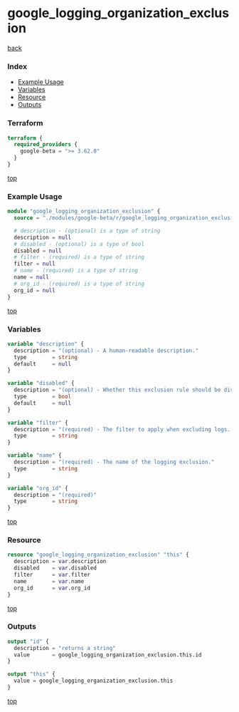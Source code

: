 # google_logging_organization_exclusion

[back](../google-beta.md)

### Index

- [Example Usage](#example-usage)
- [Variables](#variables)
- [Resource](#resource)
- [Outputs](#outputs)

### Terraform

```terraform
terraform {
  required_providers {
    google-beta = ">= 3.62.0"
  }
}
```

[top](#index)

### Example Usage

```terraform
module "google_logging_organization_exclusion" {
  source = "./modules/google-beta/r/google_logging_organization_exclusion"

  # description - (optional) is a type of string
  description = null
  # disabled - (optional) is a type of bool
  disabled = null
  # filter - (required) is a type of string
  filter = null
  # name - (required) is a type of string
  name = null
  # org_id - (required) is a type of string
  org_id = null
}
```

[top](#index)

### Variables

```terraform
variable "description" {
  description = "(optional) - A human-readable description."
  type        = string
  default     = null
}

variable "disabled" {
  description = "(optional) - Whether this exclusion rule should be disabled or not. This defaults to false."
  type        = bool
  default     = null
}

variable "filter" {
  description = "(required) - The filter to apply when excluding logs. Only log entries that match the filter are excluded."
  type        = string
}

variable "name" {
  description = "(required) - The name of the logging exclusion."
  type        = string
}

variable "org_id" {
  description = "(required)"
  type        = string
}
```

[top](#index)

### Resource

```terraform
resource "google_logging_organization_exclusion" "this" {
  description = var.description
  disabled    = var.disabled
  filter      = var.filter
  name        = var.name
  org_id      = var.org_id
}
```

[top](#index)

### Outputs

```terraform
output "id" {
  description = "returns a string"
  value       = google_logging_organization_exclusion.this.id
}

output "this" {
  value = google_logging_organization_exclusion.this
}
```

[top](#index)